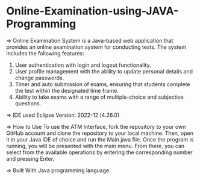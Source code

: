# Online-Examination-using-JAVA-Programming
=> Online Examination System is a Java-based web application that provides an online examination system for conducting tests. 
The system includes the following features:

1) User authentication with login and logout functionality.
2) User profile management with the ability to update personal details and change passwords.
3) Timer and auto submission of exams, ensuring that students complete the test within the designated time frame.
4) Ability to take exams with a range of multiple-choice and subjective questions.

=> IDE used
Eclipse Version: 2022-12 (4.26.0)

=> How to Use
To use the ATM Interface, fork the repository to your own GitHub account and clone the repository to your local machine. Then, open it in your Java IDE of choice and run the Main.java file. Once the program is running, you will be presented with the main menu. From there, you can select from the available operations by entering the corresponding number and pressing Enter.

=> Built With
Java programming language.
